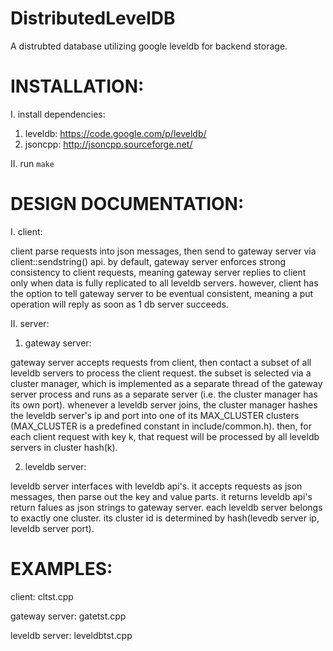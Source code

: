 DistributedLevelDB
==================

A distrubted database utilizing google leveldb for backend storage.

INSTALLATION:
=================
I. install dependencies:
   1. leveldb: https://code.google.com/p/leveldb/
   2. jsoncpp: http://jsoncpp.sourceforge.net/

II. run `make`

DESIGN DOCUMENTATION:
=================
I. client:

client parse requests into json messages, then send to gateway server via client::sendstring() api. by default, gateway server enforces strong consistency to client requests, meaning gateway server replies to client only when data is fully replicated to all leveldb servers. however, client has the option to tell gateway server to be eventual consistent, meaning a put operation will reply as soon as 1 db server succeeds.

II. server:

1. gateway server:

gateway server accepts requests from client, then contact a subset of all leveldb servers to process the client request. the subset is selected via a cluster manager, which is implemented as a separate thread of the gateway server process and runs as a separate server (i.e. the cluster manager has its own port). whenever a leveldb server joins, the cluster manager hashes the leveldb server's ip and port into one of its MAX_CLUSTER clusters (MAX_CLUSTER is a predefined constant in include/common.h). then, for each client request with key k, that request will be processed by all leveldb servers in cluster hash(k).

2. leveldb server:

leveldb server interfaces with leveldb api's. it accepts requests as json messages, then parse out the key and value parts. it returns leveldb api's return falues as json strings to gateway server. each leveldb server belongs to exactly one cluster. its cluster id is determined by hash(levedb server ip, leveldb server port).

EXAMPLES:
=================
client: cltst.cpp

gateway server: gatetst.cpp

leveldb server: leveldbtst.cpp
